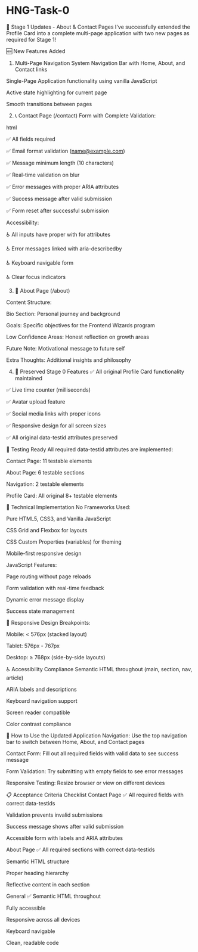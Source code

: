# HNG-Task-0

🚀 Stage 1 Updates - About & Contact Pages
I've successfully extended the Profile Card into a complete multi-page application with two new pages as required for Stage 1!

🆕 New Features Added
1. Multi-Page Navigation System
Navigation Bar with Home, About, and Contact links

Single-Page Application functionality using vanilla JavaScript

Active state highlighting for current page

Smooth transitions between pages

2. 📞 Contact Page (/contact)
Form with Complete Validation:

html

✅ All fields required

✅ Email format validation (name@example.com)

✅ Message minimum length (10 characters)

✅ Real-time validation on blur

✅ Error messages with proper ARIA attributes

✅ Success message after valid submission

✅ Form reset after successful submission

Accessibility:

♿ All inputs have proper <label> with for attributes

♿ Error messages linked with aria-describedby

♿ Keyboard navigable form

♿ Clear focus indicators

3. 👤 About Page (/about)

Content Structure:

Bio Section: Personal journey and background

Goals: Specific objectives for the Frontend Wizards program

Low Confidence Areas: Honest reflection on growth areas

Future Note: Motivational message to future self

Extra Thoughts: Additional insights and philosophy

4. 🔄 Preserved Stage 0 Features
✅ All original Profile Card functionality maintained

✅ Live time counter (milliseconds)

✅ Avatar upload feature

✅ Social media links with proper icons

✅ Responsive design for all screen sizes

✅ All original data-testid attributes preserved

🧪 Testing Ready
All required data-testid attributes are implemented:

Contact Page: 11 testable elements

About Page: 6 testable sections

Navigation: 2 testable elements

Profile Card: All original 8+ testable elements

🎯 Technical Implementation
No Frameworks Used:

Pure HTML5, CSS3, and Vanilla JavaScript

CSS Grid and Flexbox for layouts

CSS Custom Properties (variables) for theming

Mobile-first responsive design

JavaScript Features:

Page routing without page reloads

Form validation with real-time feedback

Dynamic error message display

Success state management

📱 Responsive Design
Breakpoints:

Mobile: < 576px (stacked layout)

Tablet: 576px - 767px

Desktop: ≥ 768px (side-by-side layouts)

♿ Accessibility Compliance
Semantic HTML throughout (main, section, nav, article)

ARIA labels and descriptions

Keyboard navigation support

Screen reader compatible

Color contrast compliance

🔄 How to Use the Updated Application
Navigation: Use the top navigation bar to switch between Home, About, and Contact pages

Contact Form: Fill out all required fields with valid data to see success message

Form Validation: Try submitting with empty fields to see error messages

Responsive Testing: Resize browser or view on different devices

📋 Acceptance Criteria Checklist
Contact Page ✅
All required fields with correct data-testids

Validation prevents invalid submissions

Success message shows after valid submission

Accessible form with labels and ARIA attributes

About Page ✅
All required sections with correct data-testids

Semantic HTML structure

Proper heading hierarchy

Reflective content in each section

General ✅
Semantic HTML throughout

Fully accessible

Responsive across all devices

Keyboard navigable

Clean, readable code
